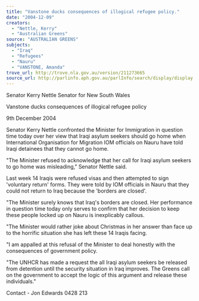 ```yaml
---
title: "Vanstone ducks consequences of illogical refugee policy."
date: "2004-12-09"
creators:
  - "Nettle, Kerry"
  - "Australian Greens"
source: "AUSTRALIAN GREENS"
subjects:
  - "Iraq"
  - "Refugees"
  - "Nauru"
  - "VANSTONE, Amanda"
trove_url: http://trove.nla.gov.au/version/211273665
source_url: http://parlinfo.aph.gov.au/parlInfo/search/display/display.w3p;query=Id%3A%22media/pressrel/6JPE6%22
---
```


 Senator Kerry Nettle  Senator for New South Wales 

 

 Vanstone ducks consequences of illogical  refugee policy 

 9th December  2004 

 Senator Kerry Nettle confronted the Minister for Immigration in  question time today over her view that Iraqi asylum seekers should go  home when International Organisation for Migration IOM officials on  Nauru have told Iraqi detainees that they cannot go home.    

 "The Minister refused to acknowledge that her call for Iraqi asylum  seekers to go home was misleading," Senator Nettle said.    

 Last week 14 Iraqis were refused visas and then attempted to sign  'voluntary return' forms. They were told by IOM officials in Nauru that  they could not return to Iraq because the 'borders are closed'.    

 "The Minister surely knows that Iraq's borders are closed. Her  performance in question time today only serves to confirm that her  decision to keep these people locked up on Nauru is inexplicably  callous.    

 "The Minister would rather joke about Christmas in her answer than  face up to the horrific situation she has left these 14 Iraqis facing.    

 "I am appalled at this refusal of the Minister to deal honestly with the  consequences of government policy.    

 "The UNHCR has made a request the all Iraqi asylum seekers be  released from detention until the security situation in Iraq improves.  The Greens call on the government to accept the logic of this  argument and release these individuals." 

 

 

 Contact - Jon Edwards 0428 213  

 

